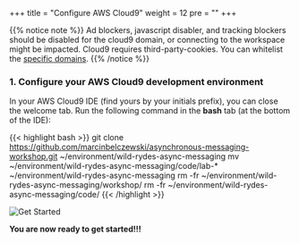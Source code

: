 +++
title = "Configure AWS Cloud9"
weight = 12
pre = ""
+++

{{% notice note %}}
Ad blockers, javascript disabler, and tracking blockers should be disabled for
the cloud9 domain, or connecting to the workspace might be impacted.
Cloud9 requires third-party-cookies. You can whitelist the [specific domains]( https://docs.aws.amazon.com/cloud9/latest/user-guide/troubleshooting.html#troubleshooting-env-loading).
{{% /notice %}}

### 1. Configure your AWS Cloud9 development environment

In your AWS Cloud9 IDE (find yours by your initials prefix), you can close the welcome tab. Run the following command in the **bash** tab (at the bottom of the IDE):

{{< highlight bash >}}
git clone https://github.com/marcinbelczewski/asynchronous-messaging-workshop.git ~/environment/wild-rydes-async-messaging
mv ~/environment/wild-rydes-async-messaging/code/lab-* ~/environment/wild-rydes-async-messaging
rm -fr ~/environment/wild-rydes-async-messaging/workshop/
rm -fr ~/environment/wild-rydes-async-messaging/code/
{{< /highlight >}}

![Get Started](magic.gif)

**You are now ready to get started!!!**
